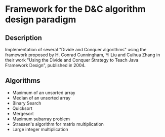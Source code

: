# Framework for the D&C algorithm design paradigm

## Description

Implementation of several "Divide and Conquer algorithms" using the framework proposed by H. Conrad Cunningham, Yi Liu and Cuihua Zhang in their work "Using the Divide and Conquer Strategy to Teach Java Framework Design", published in 2004.

## Algorithms

* Maximum of an unsorted array
* Median of an unsorted array
* Binary Search
* Quicksort
* Mergesort
* Maximum subarray problem
* Strassen's algorithm for matrix multiplication
* Large integer multiplication
